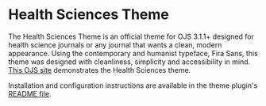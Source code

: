 # Health Sciences Theme

The Health Sciences Theme is an official theme for OJS 3.1.1+ designed for health science journals or any journal that wants a clean, modern appearance. Using the contemporary and humanist typeface, Fira Sans, this theme was designed with cleanliness, simplicity and accessibility in mind. [This OJS site](https://demo.publicknowledgeproject.org/ojs3/demo/index.php/health-sciences) demonstrates the Health Sciences theme.

Installation and configuration instructions are available in the theme plugin's [README file](https://github.com/pkp/healthSciences/blob/master/README.md).
